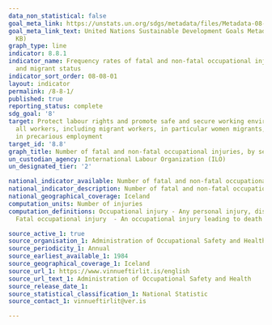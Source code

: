```yaml
---
data_non_statistical: false
goal_meta_link: https://unstats.un.org/sdgs/metadata/files/Metadata-08-08-01.pdf
goal_meta_link_text: United Nations Sustainable Development Goals Metadata (PDF 381
  KB)
graph_type: line
indicator: 8.8.1
indicator_name: Frequency rates of fatal and non-fatal occupational injuries, by sex
  and migrant status
indicator_sort_order: 08-08-01
layout: indicator
permalink: /8-8-1/
published: true
reporting_status: complete
sdg_goal: '8'
target: Protect labour rights and promote safe and secure working environments for
  all workers, including migrant workers, in particular women migrants, and those
  in precarious employment
target_id: '8.8'
graph_title: Number of fatal and non-fatal occupational injuries, by sex and nationality
un_custodian_agency: International Labour Organization (ILO)
un_designated_tier: '2'

national_indicator_available: Number of fatal and non-fatal occupational injuries, by sex and nationality
national_indicator_description: Number of fatal and non-fatal occupational injuries, by sex and nationality
national_geographical_coverage: Iceland
computation_units: Number of injuries
computation_definitions: Occupational injury - Any personal injury, disease or death resulting from an occupational accident.
  Fatal occupational injury  - An occupational injury leading to death within one year of the day of the occupational accident. 

source_active_1: true
source_organisation_1: Administration of Occupational Safety and Health
source_periodicity_1: Annual
source_earliest_available_1: 1984
source_geographical_coverage_1: Iceland
source_url_1: https://www.vinnueftirlit.is/english
source_url_text_1: Administration of Occupational Safety and Health
source_release_date_1:
source_statistical_classification_1: National Statistic
source_contact_1: vinnueftirlit@ver.is 

---
```


